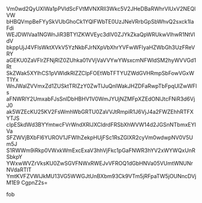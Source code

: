 Vm0wd2QyUXlWa1pPVldScFVtMVNXRll3Wkc5V2JHeDBaRWhrVlUxV2NEQlVW
bHBQVmpBeFYySkVUbGhoCk1YQlFWbTE0UzJNeVRrbGpSbWhvQ2sxck1IaFdi
WEJDWlVaa1NGWnJiR3BTYlZKWVEyc3dlV0ZJYkZkaQpWRUkwVlhwR1NtVldV
bkppUjJ4VFlsWktXVkV5YzNkbFJrNXpVbXhrYVFwWFIyaHZWbGh3UzFReVRY
aGEKU0ZaVFlrZFNjRlZ0ZUhka01VVjVaVVYwYWsxcmNFWldSM2hyWVVGd1Rt
SkZWak5XYlhCS1pVWldkRlZZClpFOEtWbTFTYUZWdGVHRmpSbFowVGxWT1Yx
WnJWalZVVmxZd1ZUSktTRlZzY0ZwTlJuQnlWakJHZDFaRwpTbFpqUlZwWFls
aFNWRlY2UmxabFJsSnlDbHBHV1V0WmJYUjNZMFpXZEdONlJtcFNiR3d6VjJ0
ak5WZEcKU25KV2FsWmhWbGRTU0ZaVVJtRmpiR1J6VjJ4a2FWZEhhRTFXYTJS
clpESkdWd3BYYmtwcFVrWndXRlJXCldrdFRSbXhWVW14d2JGSnNTbmxEYlVa
SFZWVjBXbFl6YUROV1JFWlhZekpHUjFSc1RsZGlXR2cyVm0wdwpNV0V5Um5J
S1RWWm9iRkp0VWxkWmExcExaV3hhVjFkc1pGaFNWR3hYV2xWYWQxUnRSbkpY
YWxwWVZrVksKU0ZwSGVFNWxRWEJvVFROQ1dGbHNVa05VUmtWNUNrNVdaRTlT
YmtKVFZVWlJkMU13VG5WWGJtUnBXbm93Ck9VTm5jRFpaTW5jOUNncDVjM1E9
CgpnZ2s=

fob